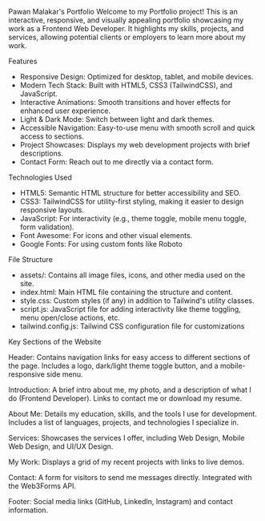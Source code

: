 Pawan Malakar's Portfolio
Welcome to my Portfolio project! This is an interactive, responsive, and visually appealing portfolio showcasing my work as a Frontend Web Developer. It highlights my skills, projects, and services, allowing potential clients or employers to learn more about my work.

Features
 * Responsive Design: Optimized for desktop, tablet, and mobile devices.
 * Modern Tech Stack: Built with HTML5, CSS3 (TailwindCSS), and JavaScript.
 * Interactive Animations: Smooth transitions and hover effects for enhanced user experience.
 * Light & Dark Mode: Switch between light and dark themes.
 * Accessible Navigation: Easy-to-use menu with smooth scroll and quick access to sections.
 * Project Showcases: Displays my web development projects with brief descriptions.
 * Contact Form: Reach out to me directly via a contact form.
  
Technologies Used
 * HTML5: Semantic HTML structure for better accessibility and SEO.
 * CSS3: TailwindCSS for utility-first styling, making it easier to design responsive layouts.
 * JavaScript: For interactivity (e.g., theme toggle, mobile menu toggle, form validation).
 * Font Awesome: For icons and other visual elements.
 * Google Fonts: For using custom fonts like Roboto
   
File Structure
 * assets/: Contains all image files, icons, and other media used on the site.
 * index.html: Main HTML file containing the structure and content.
 * style.css: Custom styles (if any) in addition to Tailwind's utility classes.
 * script.js: JavaScript file for adding interactivity like theme toggling, menu open/close actions, etc.
 * tailwind.config.js: Tailwind CSS configuration file for customizations

Key Sections of the Website

Header:
Contains navigation links for easy access to different sections of the page.
Includes a logo, dark/light theme toggle button, and a mobile-responsive side menu.

Introduction:
A brief intro about me, my photo, and a description of what I do (Frontend Developer).
Links to contact me or download my resume.

About Me:
Details my education, skills, and the tools I use for development.
Includes a list of languages, projects, and technologies I specialize in.

Services:
Showcases the services I offer, including Web Design, Mobile Web Design, and UI/UX Design.

My Work:
Displays a grid of my recent projects with links to live demos.

Contact:
A form for visitors to send me messages directly. Integrated with the Web3Forms API.

Footer:
Social media links (GitHub, LinkedIn, Instagram) and contact information.
